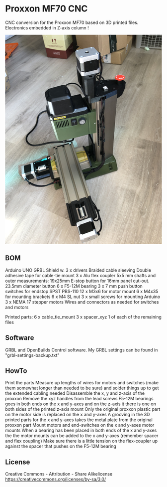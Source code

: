 # Proxxon MF70 CNC
CNC conversion for the Proxxon MF70 based on 3D printed files.
Electronics embedded in Z-axis column !

![Machine](/Pictures/20200807_135809379_iOS.jpg)

## BOM
Arduino UNO
GRBL Shield w. 3 x drivers
Braided cable sleeving
Double adhesive tape for cable-tie mount
3 x Alu flex coupler 5x5 mm shafts and outer measurements: 19x25mm
E-stop button for 16mm panel cut-out. 23.5mm diameter button
6 x F5-12M bearing
3 x 7 mm push button switches for endstop SPST PBS-110
12 x M3x6 for motor mount
6 x M4x35 for mounting brackets
6 x M4 SL nut
3 x small screws for mounting Arduino
3 x NEMA 17 stepper motors
Wires and connectors as needed for switches and motors


Printed parts:
6 x cable_tie_mount
3 x spacer_xyz
1 of each of the remaining files

## Software
GRBL and OpenBuilds Control software. My GRBL settings can be found in "grbl-settings-backup.txt"

## HowTo
Print the parts
Measure up lengths of wires for motors and switches (make them somewhat longer than needed to be sure) and solder things up to get the extended cabling needed
Disassemble the x, y and z-axis of the proxxon
Remove the xyz handles from the lead screws
F5-12M bearings goes in both ends on the x and y-axes and on the z-axis it there is one on both sides of the printed z-axis mount
Only the original proxxon plastic part on the motor side is replaced on the x and y-axes
A grooving in the 3D printed parts for the x and y-axes takes the metal plate from the original proxxon part
Mount motors and end-switches on the x and y-axes motor mounts
When a bearing has been placed in both ends of the x and y-axes the the motor mounts can be added to the x and y-axes (remember spacer and flex coupling)
Make sure there is a little tension on the flex-coupler up against the spacer that pushes on the F5-12M bearing

## License
Creative Commons - Attribution - Share Alikelicense
https://creativecommons.org/licenses/by-sa/3.0/